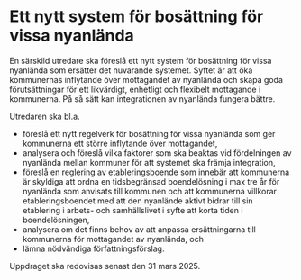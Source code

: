 # Ett nytt system för bosättning för vissa nyanlända

En särskild utredare ska föreslå ett nytt system för bosättning för vissa nyanlända som ersätter det nuvarande systemet. Syftet är att öka kommunernas inflytande över mottagandet av nyanlända och skapa goda förutsättningar för ett likvärdigt, enhetligt och flexibelt mottagande i kommunerna. På så sätt kan integrationen av nyanlända fungera bättre.

Utredaren ska bl.a.

* föreslå ett nytt regelverk för bosättning för vissa nyanlända som ger
kommunerna ett större inflytande över mottagandet,
* analysera och föreslå vilka faktorer som ska beaktas vid fördelningen av
nyanlända mellan kommuner för att systemet ska främja integration,
* föreslå en reglering av etableringsboende som innebär att kommunerna
är skyldiga att ordna en tidsbegränsad boendelösning i max tre år för
nyanlända som anvisats till kommunen och att kommunerna villkorar
etableringsboendet med att den nyanlände aktivt bidrar till sin etablering i arbets- och samhällslivet i syfte att korta tiden i boendelösningen,
* analysera om det finns behov av att anpassa ersättningarna till
kommunerna för mottagandet av nyanlända, och
* lämna nödvändiga författningsförslag.

Uppdraget ska redovisas senast den 31 mars 2025.
